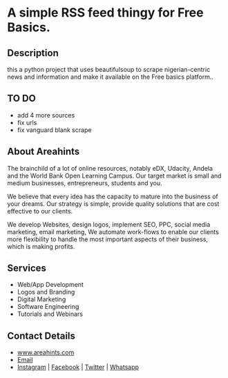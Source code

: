 # A simple RSS feed thingy for Free Basics.

Description
--
this a python project that uses beautifulsoup to scrape nigerian-centric news and information and make it available on the Free basics platform..

TO DO
--
- add 4 more sources
- fix urls
- fix vanguard blank scrape


About Areahints
--

The brainchild of a lot of online resources, notably eDX, Udacity, Andela and the World Bank Open Learning Campus. Our target market is small and medium businesses, entrepreneurs, students and you.
 
We believe that every idea has the capacity to mature into the business of your dreams. Our strategy is simple, provide quality solutions that are cost effective to our clients.

We develop Websites, design logos, implement SEO, PPC, social media marketing, email marketing, We automate work-flows to enable our clients more flexibility to handle the most important aspects of their business, which is making profits.

Services
--

+ Web/App Development
+ Logos and Branding
+ Digital Marketing
+ Software Engineering
+ Tutorials and Webinars


Contact Details
--

+ www.areahints.com
+ [Email](areahints@gmail.com)
+ [Instagram](instagram.com/areahintsng) | [Facebook](facebook.com/areahintsng) | [Twitter](twitter.com/areahintsng) | [Whatsapp ](tel:+2349096484348)
